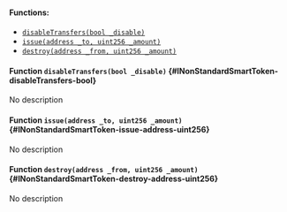 

#### Functions:
- [`disableTransfers(bool _disable)`](#INonStandardSmartToken-disableTransfers-bool)
- [`issue(address _to, uint256 _amount)`](#INonStandardSmartToken-issue-address-uint256)
- [`destroy(address _from, uint256 _amount)`](#INonStandardSmartToken-destroy-address-uint256)


#### Function `disableTransfers(bool _disable)` {#INonStandardSmartToken-disableTransfers-bool}
No description
#### Function `issue(address _to, uint256 _amount)` {#INonStandardSmartToken-issue-address-uint256}
No description
#### Function `destroy(address _from, uint256 _amount)` {#INonStandardSmartToken-destroy-address-uint256}
No description

